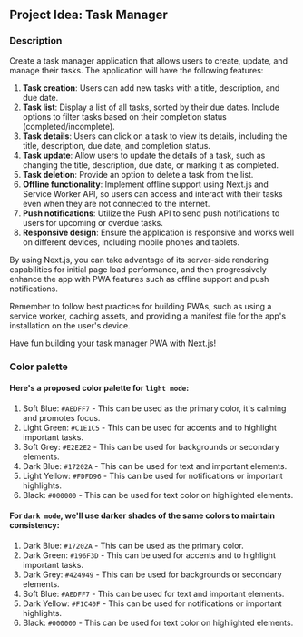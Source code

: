 ## Project Idea: Task Manager

### Description

Create a task manager application that allows users to create, update, and manage their tasks. The application will have the following features:

1. **Task creation**: Users can add new tasks with a title, description, and due date.
2. **Task list**: Display a list of all tasks, sorted by their due dates. Include options to filter tasks based on their completion status (completed/incomplete).
3. **Task details**: Users can click on a task to view its details, including the title, description, due date, and completion status.
4. **Task update**: Allow users to update the details of a task, such as changing the title, description, due date, or marking it as completed.
5. **Task deletion**: Provide an option to delete a task from the list.
6. **Offline functionality**: Implement offline support using Next.js and Service Worker API, so users can access and interact with their tasks even when they are not connected to the internet.
7. **Push notifications**: Utilize the Push API to send push notifications to users for upcoming or overdue tasks.
8. **Responsive design**: Ensure the application is responsive and works well on different devices, including mobile phones and tablets.

By using Next.js, you can take advantage of its server-side rendering capabilities for initial page load performance, and then progressively enhance the app with PWA features such as offline support and push notifications.

Remember to follow best practices for building PWAs, such as using a service worker, caching assets, and providing a manifest file for the app's installation on the user's device.

Have fun building your task manager PWA with Next.js!

### Color palette

#### Here's a proposed color palette for `light mode`:

1. Soft Blue: `#AEDFF7` - This can be used as the primary color, it's calming and promotes focus.
2. Light Green: `#C1E1C5` - This can be used for accents and to highlight important tasks.
3. Soft Grey: `#E2E2E2` - This can be used for backgrounds or secondary elements.
4. Dark Blue: `#17202A` - This can be used for text and important elements.
5. Light Yellow: `#FDFD96` - This can be used for notifications or important highlights.
6. Black: `#000000` - This can be used for text color on highlighted elements.

#### For `dark mode`, we'll use darker shades of the same colors to maintain consistency:

1. Dark Blue: `#17202A` - This can be used as the primary color.
2. Dark Green: `#196F3D` - This can be used for accents and to highlight important tasks.
3. Dark Grey: `#424949` - This can be used for backgrounds or secondary elements.
4. Soft Blue: `#AEDFF7` - This can be used for text and important elements.
5. Dark Yellow: `#F1C40F` - This can be used for notifications or important highlights.
6. Black: `#000000` - This can be used for text color on highlighted elements.
